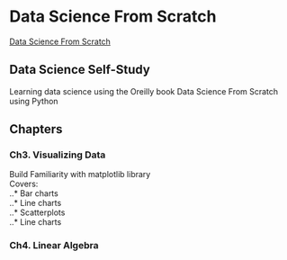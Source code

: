 # Data Science From Scratch
[Data Science From Scratch](http://shop.oreilly.com/product/0636920033400.do)
## Data Science Self-Study
Learning data science using the Oreilly book
Data Science From Scratch using Python

## Chapters
### Ch3. Visualizing Data
Build Familiarity with matplotlib library<br>
Covers:<br>
..* Bar charts<br>
..* Line charts<br>
..* Scatterplots<br>
..* Line charts<br>

### Ch4. Linear Algebra


